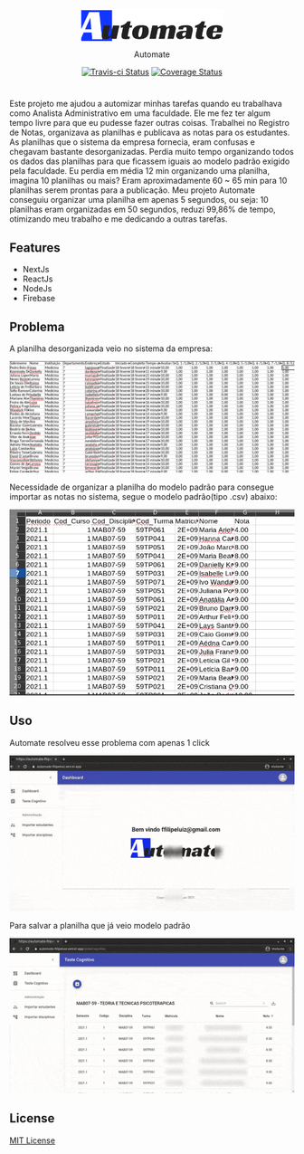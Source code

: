<img src="./public/logomarca.png" style="display: block; margin-left: auto; margin-right: auto; width: 50%">

<p align="center">Automate</p>

<p align="center">
  <a href="https://travis-ci.com/filipeluiz/automate"><img src="https://travis-ci.com/filipeluiz/automate.svg?branch=main" alt='Travis-ci Status' /></a>
  <a href='https://coveralls.io/github/filipeluiz/automate?branch=main'><img src='https://coveralls.io/repos/github/filipeluiz/automate/badge.svg?branch=main' alt='Coverage Status' /></a>
</p>

#

<p>
Este projeto me ajudou a automizar minhas tarefas quando eu trabalhava como Analista Administrativo em uma faculdade. Ele me fez ter algum tempo livre para que eu pudesse fazer outras coisas. 
Trabalhei no Registro de Notas, organizava as planilhas e publicava as notas para os estudantes. As planilhas que o sistema da empresa fornecia, eram confusas e chegavam bastante desorganizadas. Perdia muito tempo organizando todos os dados das planilhas para que  ficassem iguais ao modelo padrão exigido pela faculdade. Eu perdia em média 12 min organizando uma planilha, imagina 10 planilhas ou mais? 
Eram aproximadamente 60 ~ 65 min para 10 planilhas serem prontas para a publicação. Meu projeto Automate conseguiu organizar uma planilha em apenas 5 segundos, ou seja: 
10 planilhas eram organizadas em 50 segundos, reduzi 99,86% de tempo, otimizando meu trabalho e me dedicando a outras tarefas. 
</p>

## Features

- NextJs
- ReactJs
- NodeJs
- Firebase

## Problema

A planilha desorganizada veio no sistema da empresa:

<img src="./public/Readme.img/planilha.png">

Necessidade de organizar a planilha do modelo padrão para consegue importar as notas no sistema, segue o modelo padrão(tipo .csv) abaixo:

<img src="./public/Readme.img/ModeloPadrao.png">

## Uso

Automate resolveu esse problema com apenas 1 click

<img src="./public/Readme.img/automateCensorOtimize.gif">

Para salvar a planilha que já veio modelo padrão

<img src="./public/Readme.img/csvExport.gif">

## License

[MIT License](./LICENSE)
